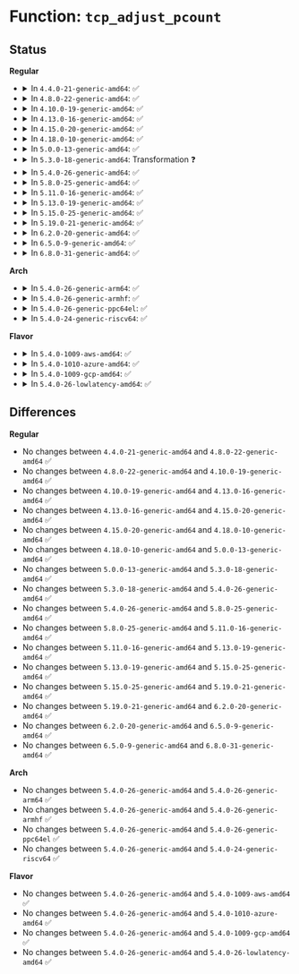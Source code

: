 # Function: <code>tcp_adjust_pcount</code>

## Status
<b>Regular</b>
<ul>
<li>
<details>
<summary>In <code>4.4.0-21-generic-amd64</code>: ✅</summary>

```c
void tcp_adjust_pcount(struct sock * sk, const struct sk_buff * skb, int decr)
```

```json
{
  "name": "tcp_adjust_pcount",
  "collision_type": "Unique Static",
  "inline_type": "No",
  "funcs": [
    {
      "addr": 18446744071586664064,
      "name": "tcp_adjust_pcount",
      "external": false,
      "loc": "net/ipv4/tcp_output.c:1088",
      "file": "net/ipv4/tcp_output.c",
      "inline": "seen, unknown",
      "caller_inline": [],
      "caller_func": [
        "net/ipv4/tcp_output.c:tcp_fragment",
        "net/ipv4/tcp_output.c:__tcp_retransmit_skb",
        "net/ipv4/tcp_output.c:__tcp_retransmit_skb"
      ]
    }
  ],
  "symbols": [
    {
      "addr": 18446744071586664064,
      "name": "tcp_adjust_pcount",
      "section": ".text",
      "bind": "STB_LOCAL",
      "size": 261
    }
  ]
}
```
</details>
</li>
<li>
<details>
<summary>In <code>4.8.0-22-generic-amd64</code>: ✅</summary>

```c
void tcp_adjust_pcount(struct sock * sk, const struct sk_buff * skb, int decr)
```

```json
{
  "name": "tcp_adjust_pcount",
  "collision_type": "Unique Static",
  "inline_type": "No",
  "funcs": [
    {
      "addr": 18446744071587110432,
      "name": "tcp_adjust_pcount",
      "external": false,
      "loc": "net/ipv4/tcp_output.c:1088",
      "file": "net/ipv4/tcp_output.c",
      "inline": "seen, unknown",
      "caller_inline": [],
      "caller_func": [
        "net/ipv4/tcp_output.c:__tcp_retransmit_skb",
        "net/ipv4/tcp_output.c:__tcp_retransmit_skb",
        "net/ipv4/tcp_output.c:tcp_fragment"
      ]
    }
  ],
  "symbols": [
    {
      "addr": 18446744071587110432,
      "name": "tcp_adjust_pcount",
      "section": ".text",
      "bind": "STB_LOCAL",
      "size": 257
    }
  ]
}
```
</details>
</li>
<li>
<details>
<summary>In <code>4.10.0-19-generic-amd64</code>: ✅</summary>

```c
void tcp_adjust_pcount(struct sock * sk, const struct sk_buff * skb, int decr)
```

```json
{
  "name": "tcp_adjust_pcount",
  "collision_type": "Unique Static",
  "inline_type": "No",
  "funcs": [
    {
      "addr": 18446744071587308320,
      "name": "tcp_adjust_pcount",
      "external": false,
      "loc": "net/ipv4/tcp_output.c:1107",
      "file": "net/ipv4/tcp_output.c",
      "inline": "seen, unknown",
      "caller_inline": [],
      "caller_func": [
        "net/ipv4/tcp_output.c:__tcp_retransmit_skb",
        "net/ipv4/tcp_output.c:__tcp_retransmit_skb",
        "net/ipv4/tcp_output.c:tcp_fragment"
      ]
    }
  ],
  "symbols": [
    {
      "addr": 18446744071587308320,
      "name": "tcp_adjust_pcount",
      "section": ".text",
      "bind": "STB_LOCAL",
      "size": 257
    }
  ]
}
```
</details>
</li>
<li>
<details>
<summary>In <code>4.13.0-16-generic-amd64</code>: ✅</summary>

```c
void tcp_adjust_pcount(struct sock * sk, const struct sk_buff * skb, int decr)
```

```json
{
  "name": "tcp_adjust_pcount",
  "collision_type": "Unique Static",
  "inline_type": "No",
  "funcs": [
    {
      "addr": 18446744071587437616,
      "name": "tcp_adjust_pcount",
      "external": false,
      "loc": "net/ipv4/tcp_output.c:1183",
      "file": "net/ipv4/tcp_output.c",
      "inline": "seen, unknown",
      "caller_inline": [],
      "caller_func": [
        "net/ipv4/tcp_output.c:__tcp_retransmit_skb",
        "net/ipv4/tcp_output.c:__tcp_retransmit_skb",
        "net/ipv4/tcp_output.c:tcp_fragment"
      ]
    }
  ],
  "symbols": [
    {
      "addr": 18446744071587437616,
      "name": "tcp_adjust_pcount",
      "section": ".text",
      "bind": "STB_LOCAL",
      "size": 244
    }
  ]
}
```
</details>
</li>
<li>
<details>
<summary>In <code>4.15.0-20-generic-amd64</code>: ✅</summary>

```c
void tcp_adjust_pcount(struct sock * sk, const struct sk_buff * skb, int decr)
```

```json
{
  "name": "tcp_adjust_pcount",
  "collision_type": "Unique Static",
  "inline_type": "No",
  "funcs": [
    {
      "addr": 18446744071587958352,
      "name": "tcp_adjust_pcount",
      "external": false,
      "loc": "net/ipv4/tcp_output.c:1224",
      "file": "net/ipv4/tcp_output.c",
      "inline": "seen, unknown",
      "caller_inline": [],
      "caller_func": [
        "net/ipv4/tcp_output.c:__tcp_retransmit_skb",
        "net/ipv4/tcp_output.c:__tcp_retransmit_skb",
        "net/ipv4/tcp_output.c:tcp_fragment"
      ]
    }
  ],
  "symbols": [
    {
      "addr": 18446744071587958352,
      "name": "tcp_adjust_pcount",
      "section": ".text",
      "bind": "STB_LOCAL",
      "size": 180
    }
  ]
}
```
</details>
</li>
<li>
<details>
<summary>In <code>4.18.0-10-generic-amd64</code>: ✅</summary>

```c
void tcp_adjust_pcount(struct sock * sk, const struct sk_buff * skb, int decr)
```

```json
{
  "name": "tcp_adjust_pcount",
  "collision_type": "Unique Static",
  "inline_type": "No",
  "funcs": [
    {
      "addr": 18446744071588308080,
      "name": "tcp_adjust_pcount",
      "external": false,
      "loc": "net/ipv4/tcp_output.c:1227",
      "file": "net/ipv4/tcp_output.c",
      "inline": "seen, unknown",
      "caller_inline": [],
      "caller_func": [
        "net/ipv4/tcp_output.c:__tcp_retransmit_skb",
        "net/ipv4/tcp_output.c:__tcp_retransmit_skb",
        "net/ipv4/tcp_output.c:tcp_fragment"
      ]
    }
  ],
  "symbols": [
    {
      "addr": 18446744071588308080,
      "name": "tcp_adjust_pcount",
      "section": ".text",
      "bind": "STB_LOCAL",
      "size": 181
    }
  ]
}
```
</details>
</li>
<li>
<details>
<summary>In <code>5.0.0-13-generic-amd64</code>: ✅</summary>

```c
void tcp_adjust_pcount(struct sock * sk, const struct sk_buff * skb, int decr)
```

```json
{
  "name": "tcp_adjust_pcount",
  "collision_type": "Unique Static",
  "inline_type": "No",
  "funcs": [
    {
      "addr": 18446744071588496768,
      "name": "tcp_adjust_pcount",
      "external": false,
      "loc": "net/ipv4/tcp_output.c:1215",
      "file": "net/ipv4/tcp_output.c",
      "inline": "seen, unknown",
      "caller_inline": [],
      "caller_func": [
        "net/ipv4/tcp_output.c:__tcp_retransmit_skb",
        "net/ipv4/tcp_output.c:__tcp_retransmit_skb",
        "net/ipv4/tcp_output.c:tcp_fragment"
      ]
    }
  ],
  "symbols": [
    {
      "addr": 18446744071588496768,
      "name": "tcp_adjust_pcount",
      "section": ".text",
      "bind": "STB_LOCAL",
      "size": 181
    }
  ]
}
```
</details>
</li>
<li>
<details>
<summary>In <code>5.3.0-18-generic-amd64</code>: Transformation ❓</summary>

```c
void tcp_adjust_pcount(struct sock * sk, const struct sk_buff * skb, int decr)
```

```json
{
  "name": "tcp_adjust_pcount",
  "collision_type": "Unique Static",
  "inline_type": "No",
  "funcs": [
    {
      "addr": 0,
      "name": "tcp_adjust_pcount",
      "external": false,
      "loc": "net/ipv4/tcp_output.c:1213",
      "file": "net/ipv4/tcp_output.c",
      "inline": "seen, unknown",
      "caller_inline": [],
      "caller_func": [
        "net/ipv4/tcp_output.c:__tcp_retransmit_skb",
        "net/ipv4/tcp_output.c:__tcp_retransmit_skb",
        "net/ipv4/tcp_output.c:tcp_fragment"
      ]
    }
  ],
  "symbols": [
    {
      "addr": 18446744071588907312,
      "name": "tcp_adjust_pcount",
      "section": ".text",
      "bind": "STB_LOCAL",
      "size": 177
    },
    {
      "addr": 18446744071588932562,
      "name": "tcp_adjust_pcount.cold",
      "section": ".text",
      "bind": "STB_LOCAL",
      "size": 19
    }
  ]
}
```
</details>
</li>
<li>
<details>
<summary>In <code>5.4.0-26-generic-amd64</code>: ✅</summary>

```c
void tcp_adjust_pcount(struct sock * sk, const struct sk_buff * skb, int decr)
```

```json
{
  "name": "tcp_adjust_pcount",
  "collision_type": "Unique Static",
  "inline_type": "No",
  "funcs": [
    {
      "addr": 18446744071589130160,
      "name": "tcp_adjust_pcount",
      "external": false,
      "loc": "net/ipv4/tcp_output.c:1232",
      "file": "net/ipv4/tcp_output.c",
      "inline": "seen, unknown",
      "caller_inline": [],
      "caller_func": [
        "net/ipv4/tcp_output.c:__tcp_retransmit_skb",
        "net/ipv4/tcp_output.c:__tcp_retransmit_skb",
        "net/ipv4/tcp_output.c:tcp_fragment"
      ]
    }
  ],
  "symbols": [
    {
      "addr": 18446744071589130160,
      "name": "tcp_adjust_pcount",
      "section": ".text",
      "bind": "STB_LOCAL",
      "size": 182
    }
  ]
}
```
</details>
</li>
<li>
<details>
<summary>In <code>5.8.0-25-generic-amd64</code>: ✅</summary>

```c
void tcp_adjust_pcount(struct sock * sk, const struct sk_buff * skb, int decr)
```

```json
{
  "name": "tcp_adjust_pcount",
  "collision_type": "Unique Static",
  "inline_type": "No",
  "funcs": [
    {
      "addr": 18446744071590096864,
      "name": "tcp_adjust_pcount",
      "external": false,
      "loc": "net/ipv4/tcp_output.c:1295",
      "file": "net/ipv4/tcp_output.c",
      "inline": "seen, unknown",
      "caller_inline": [],
      "caller_func": [
        "net/ipv4/tcp_output.c:__tcp_retransmit_skb",
        "net/ipv4/tcp_output.c:tcp_collapse_retrans",
        "net/ipv4/tcp_output.c:tcp_fragment"
      ]
    }
  ],
  "symbols": [
    {
      "addr": 18446744071590096864,
      "name": "tcp_adjust_pcount",
      "section": ".text",
      "bind": "STB_LOCAL",
      "size": 182
    }
  ]
}
```
</details>
</li>
<li>
<details>
<summary>In <code>5.11.0-16-generic-amd64</code>: ✅</summary>

```c
void tcp_adjust_pcount(struct sock * sk, const struct sk_buff * skb, int decr)
```

```json
{
  "name": "tcp_adjust_pcount",
  "collision_type": "Unique Static",
  "inline_type": "No",
  "funcs": [
    {
      "addr": 18446744071590142848,
      "name": "tcp_adjust_pcount",
      "external": false,
      "loc": "net/ipv4/tcp_output.c:1462",
      "file": "net/ipv4/tcp_output.c",
      "inline": "seen, unknown",
      "caller_inline": [],
      "caller_func": [
        "net/ipv4/tcp_output.c:__tcp_retransmit_skb",
        "net/ipv4/tcp_output.c:tcp_collapse_retrans",
        "net/ipv4/tcp_output.c:tcp_fragment"
      ]
    }
  ],
  "symbols": [
    {
      "addr": 18446744071590142848,
      "name": "tcp_adjust_pcount",
      "section": ".text",
      "bind": "STB_LOCAL",
      "size": 182
    }
  ]
}
```
</details>
</li>
<li>
<details>
<summary>In <code>5.13.0-19-generic-amd64</code>: ✅</summary>

```c
void tcp_adjust_pcount(struct sock * sk, const struct sk_buff * skb, int decr)
```

```json
{
  "name": "tcp_adjust_pcount",
  "collision_type": "Unique Static",
  "inline_type": "No",
  "funcs": [
    {
      "addr": 18446744071590057344,
      "name": "tcp_adjust_pcount",
      "external": false,
      "loc": "net/ipv4/tcp_output.c:1462",
      "file": "net/ipv4/tcp_output.c",
      "inline": "seen, unknown",
      "caller_inline": [],
      "caller_func": [
        "net/ipv4/tcp_output.c:__tcp_retransmit_skb",
        "net/ipv4/tcp_output.c:tcp_collapse_retrans",
        "net/ipv4/tcp_output.c:tcp_fragment"
      ]
    }
  ],
  "symbols": [
    {
      "addr": 18446744071590057344,
      "name": "tcp_adjust_pcount",
      "section": ".text",
      "bind": "STB_LOCAL",
      "size": 182
    }
  ]
}
```
</details>
</li>
<li>
<details>
<summary>In <code>5.15.0-25-generic-amd64</code>: ✅</summary>

```c
void tcp_adjust_pcount(struct sock * sk, const struct sk_buff * skb, int decr)
```

```json
{
  "name": "tcp_adjust_pcount",
  "collision_type": "Unique Static",
  "inline_type": "No",
  "funcs": [
    {
      "addr": 18446744071590831408,
      "name": "tcp_adjust_pcount",
      "external": false,
      "loc": "net/ipv4/tcp_output.c:1462",
      "file": "net/ipv4/tcp_output.c",
      "inline": "seen, unknown",
      "caller_inline": [],
      "caller_func": [
        "net/ipv4/tcp_output.c:__tcp_retransmit_skb",
        "net/ipv4/tcp_output.c:tcp_collapse_retrans",
        "net/ipv4/tcp_output.c:tcp_fragment"
      ]
    }
  ],
  "symbols": [
    {
      "addr": 18446744071590831408,
      "name": "tcp_adjust_pcount",
      "section": ".text",
      "bind": "STB_LOCAL",
      "size": 182
    }
  ]
}
```
</details>
</li>
<li>
<details>
<summary>In <code>5.19.0-21-generic-amd64</code>: ✅</summary>

```c
void tcp_adjust_pcount(struct sock * sk, const struct sk_buff * skb, int decr)
```

```json
{
  "name": "tcp_adjust_pcount",
  "collision_type": "Unique Static",
  "inline_type": "No",
  "funcs": [
    {
      "addr": 18446744071592466720,
      "name": "tcp_adjust_pcount",
      "external": false,
      "loc": "net/ipv4/tcp_output.c:1459",
      "file": "net/ipv4/tcp_output.c",
      "inline": "seen, unknown",
      "caller_inline": [],
      "caller_func": [
        "net/ipv4/tcp_output.c:__tcp_retransmit_skb",
        "net/ipv4/tcp_output.c:tcp_retrans_try_collapse",
        "net/ipv4/tcp_output.c:tcp_fragment"
      ]
    }
  ],
  "symbols": [
    {
      "addr": 18446744071592466720,
      "name": "tcp_adjust_pcount",
      "section": ".text",
      "bind": "STB_LOCAL",
      "size": 228
    }
  ]
}
```
</details>
</li>
<li>
<details>
<summary>In <code>6.2.0-20-generic-amd64</code>: ✅</summary>

```c
void tcp_adjust_pcount(struct sock * sk, const struct sk_buff * skb, int decr)
```

```json
{
  "name": "tcp_adjust_pcount",
  "collision_type": "Unique Static",
  "inline_type": "No",
  "funcs": [
    {
      "addr": 18446744071594321248,
      "name": "tcp_adjust_pcount",
      "external": false,
      "loc": "net/ipv4/tcp_output.c:1456",
      "file": "net/ipv4/tcp_output.c",
      "inline": "seen, unknown",
      "caller_inline": [],
      "caller_func": [
        "net/ipv4/tcp_output.c:__tcp_retransmit_skb",
        "net/ipv4/tcp_output.c:tcp_retrans_try_collapse",
        "net/ipv4/tcp_output.c:tcp_fragment"
      ]
    }
  ],
  "symbols": [
    {
      "addr": 18446744071594321248,
      "name": "tcp_adjust_pcount",
      "section": ".text",
      "bind": "STB_LOCAL",
      "size": 228
    }
  ]
}
```
</details>
</li>
<li>
<details>
<summary>In <code>6.5.0-9-generic-amd64</code>: ✅</summary>

```c
void tcp_adjust_pcount(struct sock * sk, const struct sk_buff * skb, int decr)
```

```json
{
  "name": "tcp_adjust_pcount",
  "collision_type": "Unique Static",
  "inline_type": "No",
  "funcs": [
    {
      "addr": 18446744071594707808,
      "name": "tcp_adjust_pcount",
      "external": false,
      "loc": "net/ipv4/tcp_output.c:1458",
      "file": "net/ipv4/tcp_output.c",
      "inline": "seen, unknown",
      "caller_inline": [],
      "caller_func": [
        "net/ipv4/tcp_output.c:__tcp_retransmit_skb",
        "net/ipv4/tcp_output.c:tcp_retrans_try_collapse",
        "net/ipv4/tcp_output.c:tcp_fragment"
      ]
    }
  ],
  "symbols": [
    {
      "addr": 18446744071594707808,
      "name": "tcp_adjust_pcount",
      "section": ".text",
      "bind": "STB_LOCAL",
      "size": 228
    }
  ]
}
```
</details>
</li>
<li>
<details>
<summary>In <code>6.8.0-31-generic-amd64</code>: ✅</summary>

```c
void tcp_adjust_pcount(struct sock * sk, const struct sk_buff * skb, int decr)
```

```json
{
  "name": "tcp_adjust_pcount",
  "collision_type": "Unique Static",
  "inline_type": "No",
  "funcs": [
    {
      "addr": 18446744071595512416,
      "name": "tcp_adjust_pcount",
      "external": false,
      "loc": "net/ipv4/tcp_output.c:1519",
      "file": "net/ipv4/tcp_output.c",
      "inline": "seen, unknown",
      "caller_inline": [],
      "caller_func": [
        "net/ipv4/tcp_output.c:tcp_retrans_try_collapse",
        "net/ipv4/tcp_output.c:tcp_fragment"
      ]
    }
  ],
  "symbols": [
    {
      "addr": 18446744071595512416,
      "name": "tcp_adjust_pcount",
      "section": ".text",
      "bind": "STB_LOCAL",
      "size": 228
    }
  ]
}
```
</details>
</li>
</ul>
<b>Arch</b>
<ul>
<li>
<details>
<summary>In <code>5.4.0-26-generic-arm64</code>: ✅</summary>

```c
void tcp_adjust_pcount(struct sock * sk, const struct sk_buff * skb, int decr)
```

```json
{
  "name": "tcp_adjust_pcount",
  "collision_type": "Unique Static",
  "inline_type": "No",
  "funcs": [
    {
      "addr": 18446603336502745784,
      "name": "tcp_adjust_pcount",
      "external": false,
      "loc": "net/ipv4/tcp_output.c:1232",
      "file": "net/ipv4/tcp_output.c",
      "inline": "seen, unknown",
      "caller_inline": [],
      "caller_func": [
        "net/ipv4/tcp_output.c:__tcp_retransmit_skb",
        "net/ipv4/tcp_output.c:__tcp_retransmit_skb",
        "net/ipv4/tcp_output.c:tcp_fragment"
      ]
    }
  ],
  "symbols": [
    {
      "addr": 18446603336502745784,
      "name": "tcp_adjust_pcount",
      "section": ".text",
      "bind": "STB_LOCAL",
      "size": 252
    }
  ]
}
```
</details>
</li>
<li>
<details>
<summary>In <code>5.4.0-26-generic-armhf</code>: ✅</summary>

```c
void tcp_adjust_pcount(struct sock * sk, const struct sk_buff * skb, int decr)
```

```json
{
  "name": "tcp_adjust_pcount",
  "collision_type": "Unique Static",
  "inline_type": "No",
  "funcs": [
    {
      "addr": 3235450808,
      "name": "tcp_adjust_pcount",
      "external": false,
      "loc": "net/ipv4/tcp_output.c:1232",
      "file": "net/ipv4/tcp_output.c",
      "inline": "seen, unknown",
      "caller_inline": [],
      "caller_func": [
        "net/ipv4/tcp_output.c:__tcp_retransmit_skb",
        "net/ipv4/tcp_output.c:__tcp_retransmit_skb",
        "net/ipv4/tcp_output.c:tcp_fragment"
      ]
    }
  ],
  "symbols": [
    {
      "addr": 3235450808,
      "name": "tcp_adjust_pcount",
      "section": ".text",
      "bind": "STB_LOCAL",
      "size": 244
    }
  ]
}
```
</details>
</li>
<li>
<details>
<summary>In <code>5.4.0-26-generic-ppc64el</code>: ✅</summary>

```c
void tcp_adjust_pcount(struct sock * sk, const struct sk_buff * skb, int decr)
```

```json
{
  "name": "tcp_adjust_pcount",
  "collision_type": "Unique Static",
  "inline_type": "No",
  "funcs": [
    {
      "addr": 13835058055296371504,
      "name": "tcp_adjust_pcount",
      "external": false,
      "loc": "net/ipv4/tcp_output.c:1232",
      "file": "net/ipv4/tcp_output.c",
      "inline": "seen, unknown",
      "caller_inline": [],
      "caller_func": [
        "net/ipv4/tcp_output.c:__tcp_retransmit_skb",
        "net/ipv4/tcp_output.c:__tcp_retransmit_skb",
        "net/ipv4/tcp_output.c:tcp_fragment"
      ]
    }
  ],
  "symbols": [
    {
      "addr": 13835058055296371504,
      "name": "tcp_adjust_pcount",
      "section": ".text",
      "bind": "STB_LOCAL",
      "size": 280
    }
  ]
}
```
</details>
</li>
<li>
<details>
<summary>In <code>5.4.0-24-generic-riscv64</code>: ✅</summary>

```c
void tcp_adjust_pcount(struct sock * sk, const struct sk_buff * skb, int decr)
```

```json
{
  "name": "tcp_adjust_pcount",
  "collision_type": "Unique Static",
  "inline_type": "No",
  "funcs": [
    {
      "addr": 18446743936278870234,
      "name": "tcp_adjust_pcount",
      "external": false,
      "loc": "net/ipv4/tcp_output.c:1232",
      "file": "net/ipv4/tcp_output.c",
      "inline": "seen, unknown",
      "caller_inline": [],
      "caller_func": [
        "net/ipv4/tcp_output.c:__tcp_retransmit_skb",
        "net/ipv4/tcp_output.c:__tcp_retransmit_skb",
        "net/ipv4/tcp_output.c:tcp_fragment"
      ]
    }
  ],
  "symbols": [
    {
      "addr": 18446743936278870234,
      "name": "tcp_adjust_pcount",
      "section": ".text",
      "bind": "STB_LOCAL",
      "size": 216
    }
  ]
}
```
</details>
</li>
</ul>
<b>Flavor</b>
<ul>
<li>
<details>
<summary>In <code>5.4.0-1009-aws-amd64</code>: ✅</summary>

```c
void tcp_adjust_pcount(struct sock * sk, const struct sk_buff * skb, int decr)
```

```json
{
  "name": "tcp_adjust_pcount",
  "collision_type": "Unique Static",
  "inline_type": "No",
  "funcs": [
    {
      "addr": 18446744071588736544,
      "name": "tcp_adjust_pcount",
      "external": false,
      "loc": "net/ipv4/tcp_output.c:1232",
      "file": "net/ipv4/tcp_output.c",
      "inline": "seen, unknown",
      "caller_inline": [],
      "caller_func": [
        "net/ipv4/tcp_output.c:__tcp_retransmit_skb",
        "net/ipv4/tcp_output.c:__tcp_retransmit_skb",
        "net/ipv4/tcp_output.c:tcp_fragment"
      ]
    }
  ],
  "symbols": [
    {
      "addr": 18446744071588736544,
      "name": "tcp_adjust_pcount",
      "section": ".text",
      "bind": "STB_LOCAL",
      "size": 182
    }
  ]
}
```
</details>
</li>
<li>
<details>
<summary>In <code>5.4.0-1010-azure-amd64</code>: ✅</summary>

```c
void tcp_adjust_pcount(struct sock * sk, const struct sk_buff * skb, int decr)
```

```json
{
  "name": "tcp_adjust_pcount",
  "collision_type": "Unique Static",
  "inline_type": "No",
  "funcs": [
    {
      "addr": 18446744071588448528,
      "name": "tcp_adjust_pcount",
      "external": false,
      "loc": "net/ipv4/tcp_output.c:1232",
      "file": "net/ipv4/tcp_output.c",
      "inline": "seen, unknown",
      "caller_inline": [],
      "caller_func": [
        "net/ipv4/tcp_output.c:__tcp_retransmit_skb",
        "net/ipv4/tcp_output.c:__tcp_retransmit_skb",
        "net/ipv4/tcp_output.c:tcp_fragment"
      ]
    }
  ],
  "symbols": [
    {
      "addr": 18446744071588448528,
      "name": "tcp_adjust_pcount",
      "section": ".text",
      "bind": "STB_LOCAL",
      "size": 182
    }
  ]
}
```
</details>
</li>
<li>
<details>
<summary>In <code>5.4.0-1009-gcp-amd64</code>: ✅</summary>

```c
void tcp_adjust_pcount(struct sock * sk, const struct sk_buff * skb, int decr)
```

```json
{
  "name": "tcp_adjust_pcount",
  "collision_type": "Unique Static",
  "inline_type": "No",
  "funcs": [
    {
      "addr": 18446744071589172720,
      "name": "tcp_adjust_pcount",
      "external": false,
      "loc": "net/ipv4/tcp_output.c:1232",
      "file": "net/ipv4/tcp_output.c",
      "inline": "seen, unknown",
      "caller_inline": [],
      "caller_func": [
        "net/ipv4/tcp_output.c:__tcp_retransmit_skb",
        "net/ipv4/tcp_output.c:__tcp_retransmit_skb",
        "net/ipv4/tcp_output.c:tcp_fragment"
      ]
    }
  ],
  "symbols": [
    {
      "addr": 18446744071589172720,
      "name": "tcp_adjust_pcount",
      "section": ".text",
      "bind": "STB_LOCAL",
      "size": 182
    }
  ]
}
```
</details>
</li>
<li>
<details>
<summary>In <code>5.4.0-26-lowlatency-amd64</code>: ✅</summary>

```c
void tcp_adjust_pcount(struct sock * sk, const struct sk_buff * skb, int decr)
```

```json
{
  "name": "tcp_adjust_pcount",
  "collision_type": "Unique Static",
  "inline_type": "No",
  "funcs": [
    {
      "addr": 18446744071589212752,
      "name": "tcp_adjust_pcount",
      "external": false,
      "loc": "net/ipv4/tcp_output.c:1232",
      "file": "net/ipv4/tcp_output.c",
      "inline": "seen, unknown",
      "caller_inline": [],
      "caller_func": [
        "net/ipv4/tcp_output.c:__tcp_retransmit_skb",
        "net/ipv4/tcp_output.c:__tcp_retransmit_skb",
        "net/ipv4/tcp_output.c:tcp_fragment"
      ]
    }
  ],
  "symbols": [
    {
      "addr": 18446744071589212752,
      "name": "tcp_adjust_pcount",
      "section": ".text",
      "bind": "STB_LOCAL",
      "size": 182
    }
  ]
}
```
</details>
</li>
</ul>

## Differences
<b>Regular</b>
<ul>
<li>
No changes between <code>4.4.0-21-generic-amd64</code> and <code>4.8.0-22-generic-amd64</code> ✅
</li>
<li>
No changes between <code>4.8.0-22-generic-amd64</code> and <code>4.10.0-19-generic-amd64</code> ✅
</li>
<li>
No changes between <code>4.10.0-19-generic-amd64</code> and <code>4.13.0-16-generic-amd64</code> ✅
</li>
<li>
No changes between <code>4.13.0-16-generic-amd64</code> and <code>4.15.0-20-generic-amd64</code> ✅
</li>
<li>
No changes between <code>4.15.0-20-generic-amd64</code> and <code>4.18.0-10-generic-amd64</code> ✅
</li>
<li>
No changes between <code>4.18.0-10-generic-amd64</code> and <code>5.0.0-13-generic-amd64</code> ✅
</li>
<li>
No changes between <code>5.0.0-13-generic-amd64</code> and <code>5.3.0-18-generic-amd64</code> ✅
</li>
<li>
No changes between <code>5.3.0-18-generic-amd64</code> and <code>5.4.0-26-generic-amd64</code> ✅
</li>
<li>
No changes between <code>5.4.0-26-generic-amd64</code> and <code>5.8.0-25-generic-amd64</code> ✅
</li>
<li>
No changes between <code>5.8.0-25-generic-amd64</code> and <code>5.11.0-16-generic-amd64</code> ✅
</li>
<li>
No changes between <code>5.11.0-16-generic-amd64</code> and <code>5.13.0-19-generic-amd64</code> ✅
</li>
<li>
No changes between <code>5.13.0-19-generic-amd64</code> and <code>5.15.0-25-generic-amd64</code> ✅
</li>
<li>
No changes between <code>5.15.0-25-generic-amd64</code> and <code>5.19.0-21-generic-amd64</code> ✅
</li>
<li>
No changes between <code>5.19.0-21-generic-amd64</code> and <code>6.2.0-20-generic-amd64</code> ✅
</li>
<li>
No changes between <code>6.2.0-20-generic-amd64</code> and <code>6.5.0-9-generic-amd64</code> ✅
</li>
<li>
No changes between <code>6.5.0-9-generic-amd64</code> and <code>6.8.0-31-generic-amd64</code> ✅
</li>
</ul>
<b>Arch</b>
<ul>
<li>
No changes between <code>5.4.0-26-generic-amd64</code> and <code>5.4.0-26-generic-arm64</code> ✅
</li>
<li>
No changes between <code>5.4.0-26-generic-amd64</code> and <code>5.4.0-26-generic-armhf</code> ✅
</li>
<li>
No changes between <code>5.4.0-26-generic-amd64</code> and <code>5.4.0-26-generic-ppc64el</code> ✅
</li>
<li>
No changes between <code>5.4.0-26-generic-amd64</code> and <code>5.4.0-24-generic-riscv64</code> ✅
</li>
</ul>
<b>Flavor</b>
<ul>
<li>
No changes between <code>5.4.0-26-generic-amd64</code> and <code>5.4.0-1009-aws-amd64</code> ✅
</li>
<li>
No changes between <code>5.4.0-26-generic-amd64</code> and <code>5.4.0-1010-azure-amd64</code> ✅
</li>
<li>
No changes between <code>5.4.0-26-generic-amd64</code> and <code>5.4.0-1009-gcp-amd64</code> ✅
</li>
<li>
No changes between <code>5.4.0-26-generic-amd64</code> and <code>5.4.0-26-lowlatency-amd64</code> ✅
</li>
</ul>

